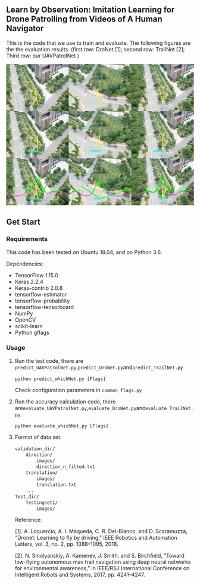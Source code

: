 ## Learn by Observation: Imitation Learning for Drone Patrolling from Videos of A Human Navigator
This is the code that we use to train and evaluate.
The following figures are the the evaluation results. (first row: DroNet [1]; second row: TrailNet [2]; Third row: our UAVPatrolNet )

![image,img](images/20200104_171745.jpg)
## Get Start

### Requirements
This code has been tested on Ubuntu 18.04, and on Python 3.6.  


Dependencies:
* TensorFlow 1.15.0
* Keras 2.2.4
* Keras-contrib 2.0.8
* tensorflow-estimator         
* tensorflow-probability          
* tensorflow-tensorboard
* NumPy
* OpenCV
* scikit-learn
* Python gflags

### Usage
1. Run the test code, there are `predict_UAVPatrolNet.py`,`predict_DroNet.py`and`predict_TrailNet.py`
    
    ```
    python predict_whichNet.py [Flags]
    ```
    
    Check configuration parameters in `common_flags.py`  
2. Run the accuracy calculation code, there are`evaluate_UAVPatrolNet.py`,`evaluate_DroNet.py`and`evaluate_TrailNet.py`
    
    ```
    python evaluate_whichNet.py [Flags]
    ```
3. Format of data set.
    ```
    validation_dir/
        direction/
            images/
            direction_n_filted.txt
        translation/
            images/    
            translation.txt
        ...
    test_dir/
        testingset1/
            images/
    ```
    
    Reference:
    
    [1]. A. Loquercio, A. I. Maqueda, C. R. Del-Blanco, and D. Scaramuzza, “Dronet: Learning to fly by driving,” IEEE Robotics and Automation Letters, vol. 3, no. 2, pp. 1088–1095, 2018.
    
    [2]. N. Smolyanskiy, A. Kamenev, J. Smith, and S. Birchfield, “Toward low-flying autonomous mav trail navigation using deep neural networks for environmental awareness,” in IEEE/RSJ International Conference on Intelligent Robots and Systems, 2017, pp. 4241–4247.
